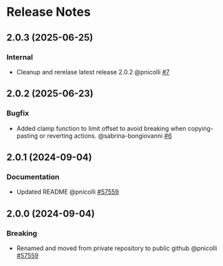 # Release Notes

<!-- You should *NOT* be adding new change log entries to this file.
     You should create a file in the news directory instead.
     For helpful instructions, please see:
     https://6.docs.plone.org/contributing/index.html?highlight=towncrier#change-log-entry
-->

<!-- towncrier release notes start -->

## 2.0.3 (2025-06-25)

### Internal

- Cleanup and rerelase latest release 2.0.2 @pnicolli [#7](https://redturtle.tpondemand.com/entity/7)

## 2.0.2 (2025-06-23)

### Bugfix

- Added clamp function to limit offset to avoid breaking when copying-pasting or reverting actions. @sabrina-bongiovanni [#6](https://redturtle.tpondemand.com/entity/6)

## 2.0.1 (2024-09-04)

### Documentation

- Updated README @pnicolli [#57559](https://redturtle.tpondemand.com/entity/57559)

## 2.0.0 (2024-09-04)

### Breaking

- Renamed and moved from private repository to public github @pnicolli [#57559](https://redturtle.tpondemand.com/entity/57559)
